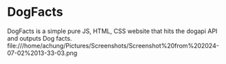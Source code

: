 # DogFacts
DogFacts is a simple pure JS, HTML, CSS website that hits the dogapi API and outputs Dog facts. 
file:///home/achung/Pictures/Screenshots/Screenshot%20from%202024-07-02%2013-33-03.png
